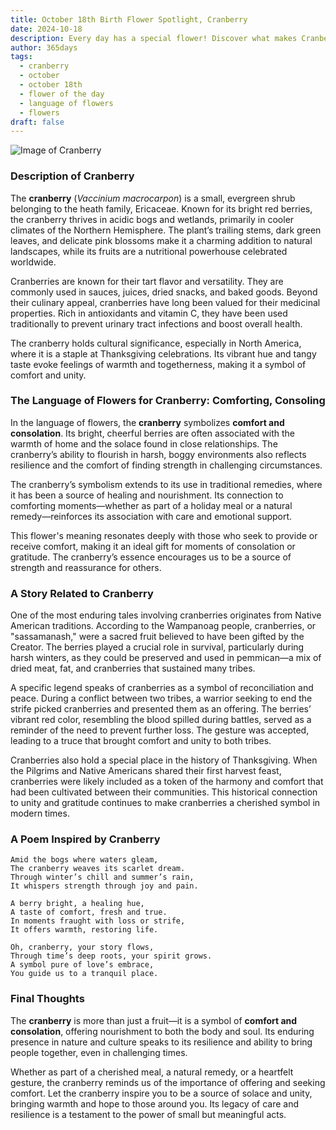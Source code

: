 ```yaml
---
title: October 18th Birth Flower Spotlight, Cranberry
date: 2024-10-18
description: Every day has a special flower! Discover what makes Cranberry unique as today’s birth flower and its symbolic meaning.
author: 365days
tags:
  - cranberry
  - october
  - october 18th
  - flower of the day
  - language of flowers
  - flowers
draft: false
---
```



![Image of Cranberry](https://cdn.pixabay.com/photo/2019/12/13/05/42/cranberry-4692230_960_720.jpg#center)

### Description of Cranberry

The **cranberry** (_Vaccinium macrocarpon_) is a small, evergreen shrub belonging to the heath family, Ericaceae. Known for its bright red berries, the cranberry thrives in acidic bogs and wetlands, primarily in cooler climates of the Northern Hemisphere. The plant’s trailing stems, dark green leaves, and delicate pink blossoms make it a charming addition to natural landscapes, while its fruits are a nutritional powerhouse celebrated worldwide.

Cranberries are known for their tart flavor and versatility. They are commonly used in sauces, juices, dried snacks, and baked goods. Beyond their culinary appeal, cranberries have long been valued for their medicinal properties. Rich in antioxidants and vitamin C, they have been used traditionally to prevent urinary tract infections and boost overall health.

The cranberry holds cultural significance, especially in North America, where it is a staple at Thanksgiving celebrations. Its vibrant hue and tangy taste evoke feelings of warmth and togetherness, making it a symbol of comfort and unity.

### The Language of Flowers for Cranberry: Comforting, Consoling

In the language of flowers, the **cranberry** symbolizes **comfort and consolation**. Its bright, cheerful berries are often associated with the warmth of home and the solace found in close relationships. The cranberry’s ability to flourish in harsh, boggy environments also reflects resilience and the comfort of finding strength in challenging circumstances.

The cranberry’s symbolism extends to its use in traditional remedies, where it has been a source of healing and nourishment. Its connection to comforting moments—whether as part of a holiday meal or a natural remedy—reinforces its association with care and emotional support.

This flower's meaning resonates deeply with those who seek to provide or receive comfort, making it an ideal gift for moments of consolation or gratitude. The cranberry’s essence encourages us to be a source of strength and reassurance for others.

### A Story Related to Cranberry

One of the most enduring tales involving cranberries originates from Native American traditions. According to the Wampanoag people, cranberries, or "sassamanash," were a sacred fruit believed to have been gifted by the Creator. The berries played a crucial role in survival, particularly during harsh winters, as they could be preserved and used in pemmican—a mix of dried meat, fat, and cranberries that sustained many tribes.

A specific legend speaks of cranberries as a symbol of reconciliation and peace. During a conflict between two tribes, a warrior seeking to end the strife picked cranberries and presented them as an offering. The berries’ vibrant red color, resembling the blood spilled during battles, served as a reminder of the need to prevent further loss. The gesture was accepted, leading to a truce that brought comfort and unity to both tribes.

Cranberries also hold a special place in the history of Thanksgiving. When the Pilgrims and Native Americans shared their first harvest feast, cranberries were likely included as a token of the harmony and comfort that had been cultivated between their communities. This historical connection to unity and gratitude continues to make cranberries a cherished symbol in modern times.

### A Poem Inspired by Cranberry

```
Amid the bogs where waters gleam,  
The cranberry weaves its scarlet dream.  
Through winter’s chill and summer’s rain,  
It whispers strength through joy and pain.  

A berry bright, a healing hue,  
A taste of comfort, fresh and true.  
In moments fraught with loss or strife,  
It offers warmth, restoring life.  

Oh, cranberry, your story flows,  
Through time’s deep roots, your spirit grows.  
A symbol pure of love’s embrace,  
You guide us to a tranquil place.  
```

### Final Thoughts

The **cranberry** is more than just a fruit—it is a symbol of **comfort and consolation**, offering nourishment to both the body and soul. Its enduring presence in nature and culture speaks to its resilience and ability to bring people together, even in challenging times.

Whether as part of a cherished meal, a natural remedy, or a heartfelt gesture, the cranberry reminds us of the importance of offering and seeking comfort. Let the cranberry inspire you to be a source of solace and unity, bringing warmth and hope to those around you. Its legacy of care and resilience is a testament to the power of small but meaningful acts.

